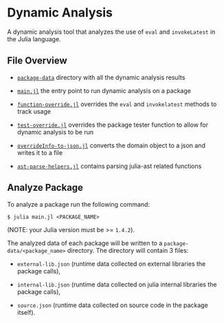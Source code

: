 # Dynamic Analysis

A dynamic analysis tool that analyzes the use of `eval` and `invokeLatest`
in the Julia language.

## File Overview

* [`package-data`](package-data)
  directory with all the dynamic analysis results

* [`main.jl`](main.jl)
  the entry point to run dynamic analysis on a package

* [`function-override.jl`](function-override.jl)
  overrides the `eval` and `invokelatest` methods to track usage

* [`test-override.jl`](test-override.jl)
  overrides the package tester function to allow for dynamic analysis to be run

* [`overrideInfo-to-json.jl`](overrideInfo-to-json.jl)
  converts the domain object to a json and writes it to a file

* [`ast-parse-helpers.jl`](ast-parse-helpers.jl)
  contains parsing julia-ast related functions

## Analyze Package

To analyze a package run the following command:
   
```
$ julia main.jl <PACKAGE_NAME>
```

(NOTE: your Julia version must be >= `1.4.2`).

The analyzed data of each package will be written to 
a `package-data/<package_name>` directory.
The directory will contain 3 files:

* `external-lib.json`
  (runtime data collected on external libraries the package calls),

* `internal-lib.json`
  (runtime data collected on julia internal libraries the package calls),

* `source.json`
  (runtime data collected on source code in the package itself).
